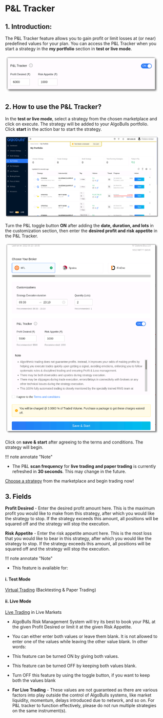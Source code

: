 # P&L Tracker

## 1. Introduction: 

The P&L Tracker feature allows you to gain profit or limit losses at (or near) predefined values for your plan. You can access the P&L Tracker when you start a strategy in the **my portfolio** section in **test or live mode**. 

![pnltracker](imgs/pnl_tracker3.png)

## 2. How to use the P&L Tracker?

In the **test or live mode**, select a strategy from the chosen marketplace and click on execute. The strategy will be added to your AlgoBulls portfolio. Click **start** in the action bar to start the strategy. 

![pnltracker](imgs/pnl_tracker1.png)

Turn the P&L toggle button **ON** after adding the **date, duration, and lots** in the customization section, then enter the **desired profit and risk appetite** in the P&L Tracker.

![pnltracker](imgs/pnl_tracker_6.png)

Click on **save & start** after agreeing to the terms and conditions. The strategy will begin. 

!!! note annotate "Note"

 * The P&L **scan frequency** for **live trading and paper trading** is currently refreshed in **30 seconds**. This may change in the future.

[Choose a strategy](https://app.algobulls.com/marketplace) from the marketplace and begin trading now! 

## 3. Fields

**Profit Desired** - Enter the desired profit amount here. This is the maximum profit you would like to make from this strategy, after which you would like the strategy to stop. If the strategy exceeds this amount, all positions will be squared off and the strategy will stop the execution. 

**Risk Appetite** - Enter the risk appetite amount here. This is the most loss that you would like to bear in this strategy, after which you would like the strategy to stop.  If the strategy exceeds this amount, all positions will be squared off and the strategy will stop the execution. 

!!! note annotate "Note"

 * This feature is available for:

#### i. Test Mode

[Virtual Trading](https://algobulls.github.io/algobulls_help_site_dev/member/virtual-trading.html) (Backtesting & Paper Trading)

#### ii. Live Mode

[Live Trading](https://algobulls.github.io/algobulls_help_site_dev/member/live-trading.html) in Live Markets 

 * AlgoBulls Risk Management System will try its best to book your P&L at the given Profit Desired or limit it at the given Risk Appetite.

 * You can either enter both values or leave them blank. It is not allowed to enter one of the values while leaving the other value blank. In other words:

 * This feature can be turned ON by giving both values.

 * This feature can be turned OFF by keeping both values blank.

 * Turn OFF this feature by using the toggle button, if you want to keep both the values blank 

 * **For Live Trading** - These values are not guaranteed as there are various factors into play outside the control of AlgoBulls systems, like market liquidity, momentum, delays introduced due to network, and so on. For P&L tracker to function effectively, please do not run multiple strategies on the same instrument(s).

